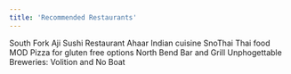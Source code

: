 ```yaml
---
title: 'Recommended Restaurants'
---
```


South Fork
Aji Sushi Restaurant
Ahaar Indian cuisine
SnoThai Thai food
MOD Pizza for gluten free options
North Bend Bar and Grill
Unphogettable
Breweries: Volition and No Boat

